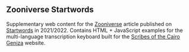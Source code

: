 ## Zooniverse Startwords

Supplementary web content for the [Zooniverse](https://www.zooniverse.org/)
article published on [Startwords](https://startwords.cdh.princeton.edu/) in
2021/2022. Contains HTML + JavaScript examples for the multi-language
transcription keyboard built for the [Scribes of the Cairo Geniza](https://github.com/zooniverse/scribes-of-the-cairo-geniza)
website.
